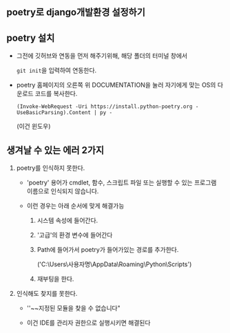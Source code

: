 ## poetry로 django개발환경 설정하기

## poetry 설치

- 그전에 깃허브와 연동을 먼저 해주기위해, 해당 폴더의 터미널 창에서

  `git init`을 입력하여 연동한다.

- poetry 홈페이지의 오른쪽 위 DOCUMENTATION을 눌러 자기에게 맞는 OS의 다운로드 코드를 복사한다.

  `(Invoke-WebRequest -Uri https://install.python-poetry.org -UseBasicParsing).Content | py -`

  (이건 윈도우)





## 생겨날 수 있는 에러 2가지

1. poetry를 인식하지 못한다.

   - 'poetry' 용어가 cmdlet, 함수, 스크립트 파일 또는 실행할 수 있는 프로그램 이름으로 인식되지 않습니다. 

   - 이런 경우는 아래 순서에 맞게 해결가능

     1. 시스템 속성에 들어간다.

     2. '고급'의 환경 변수에 들어간다

     3. Path에 들어가서 poetry가 들어가있는 경로를 추가한다.

        ('C:\Users\사용자명\AppData\Roaming\Python\Scripts')

     4. 재부팅을 한다.

2. 인식해도 찾지를 못한다.

   - ''~~지정된 모듈을 찾을 수 없습니다"

   - 이건 IDE를 관리자 권한으로 실행시키면 해결된다
